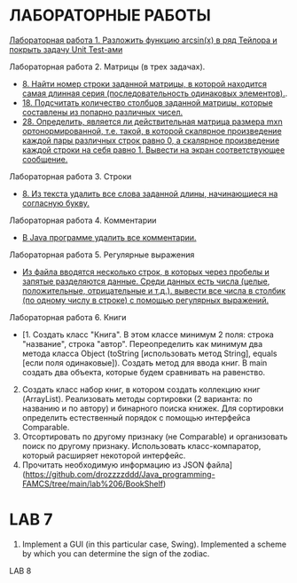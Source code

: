
# ЛАБОРАТОРНЫЕ РАБОТЫ
[Лабораторная работа 1. Разложить функцию arcsin(x) в ряд Тейлора и покрыть задачу Unit Test-ами](https://github.com/drozzzzddd/Java_programming-FAMCS/tree/main/lab%201/task%201_8)

Лабораторная работа 2. Матрицы (в трех задачах).
- [8.	Найти номер строки заданной матрицы, в которой находится самая длинная серия (последовательность одинаковых элементов).](https://github.com/drozzzzddd/Java_programming-FAMCS/tree/main/lab%202/task%202_8).
- [18.	Подсчитать количество столбцов заданной матрицы, которые составлены из попарно различных чисел.](https://github.com/drozzzzddd/Java_programming-FAMCS/tree/main/lab%202/task%202_18)
- [28.	Определить, является ли действительная матрица размера mxn  ортонормированной, т.е. такой, в которой скалярное  произведение каждой пары различных строк равно 0,  а скалярное произведение каждой строки на себя равно 1. Вывести на экран соответствующее сообщение.](https://github.com/drozzzzddd/Java_programming-FAMCS/tree/main/lab%202/task%202_28)

Лабораторная работа 3. Строки
- [8. Из текста удалить все слова заданной длины, начинающиеся на согласную букву.](https://github.com/drozzzzddd/Java_programming-FAMCS/tree/main/lab%203/task%203_8)


Лабораторная работа 4. Комментарии
- [В Java программе удалить все комментарии.](https://github.com/drozzzzddd/Java_programming-FAMCS/tree/main/lab%204)

Лабораторная работа 5. Регулярные выражения
- [Из файла вводятся несколько строк, в которых через пробелы и запятые разделяются данные. Среди данных есть числа (целые, положительные, отрицательные и т.д.). вывести все числа в столбик (по одному числу в строке) с помощью регулярных выражений.](https://github.com/drozzzzddd/Java_programming-FAMCS/tree/main/lab%205)

Лабораторная работа 6. Книги
- [1. Создать класс "Книга". В этом классе минимум 2 поля: строка "название", строка "автор".  Переопределить как минимум два метода класса Object (toString [использовать метод String], equals [если поля одинаковые]). Создать метод для ввода книг. В main создать два объекта, которые будем сравнивать на равенство.
2. Создать класс набор книг, в котором создать коллекцию книг (ArrayList). Реализовать методы сортировки (2 варианта: по названию и по автору) и бинарного поиска книжек. Для сортировки определить естественный порядок с помощью интерфейса Comparable. 
3. Отсортировать по другому признаку (не Comparable) и организовать поиск по другому признаку. Использовать класс-компаратор, который расширяет некоторой интерфейс.
4. Прочитать необходимую информацию из JSON файла](https://github.com/drozzzzddd/Java_programming-FAMCS/tree/main/lab%206/BookShelf)

# LAB 7
1. Implement a GUI (in this particular case, Swing). Implemented a scheme by which you can determine the sign of the zodiac.

LAB 8

